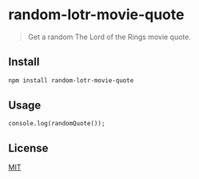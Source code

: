 # random-lotr-movie-quote

> Get a random The Lord of the Rings movie quote.

## Install

```bash
npm install random-lotr-movie-quote
```

## Usage

```const randomQuote = require('random-lotr-movie-quote');
console.log(randomQuote());
```

## License

[MIT](http://vjpr.mit-license.org)